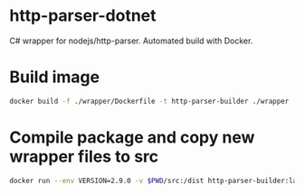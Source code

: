 # http-parser-dotnet
C# wrapper for nodejs/http-parser. Automated build with Docker.

# Build image
```bash
docker build -f ./wrapper/Dockerfile -t http-parser-builder ./wrapper
```

# Compile package and copy new wrapper files to src
```bash
docker run --env VERSION=2.9.0 -v $PWD/src:/dist http-parser-builder:latest 
```